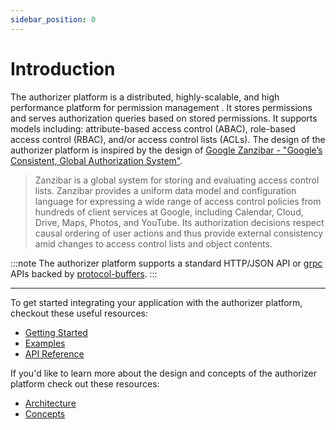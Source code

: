 ```yaml
---
sidebar_position: 0 
---
```


# Introduction

The authorizer platform is a distributed, highly-scalable, and high performance platform for permission management . It stores permissions and serves authorization queries based on stored permissions. It supports models including: attribute-based access control (ABAC), role-based access control (RBAC), and/or access control lists (ACLs). The design of the authorizer platform is inspired by the design of [Google Zanzibar - "Google’s Consistent, Global Authorization System"](https://research.google/pubs/pub48190/).

> Zanzibar is a global system for storing and evaluating access control lists. Zanzibar provides a uniform data model and configuration language for expressing a wide range of access control policies from hundreds of client services at Google, including Calendar, Cloud, Drive, Maps, Photos, and YouTube. Its authorization decisions respect causal ordering of user actions and thus provide external consistency amid changes to access control lists and object contents.

:::note
The authorizer platform supports a standard HTTP/JSON API or [grpc](https://grpc.io) APIs backed by [protocol-buffers](https://developers.google.com/protocol-buffers).
:::

---

To get started integrating your application with the authorizer platform, checkout these useful resources:

* [Getting Started](../getting-started/getting-started-intro)
* [Examples](./examples/examples-intro)
* [API Reference](./api-reference)

If you'd like to learn more about the design and concepts of the authorizer platform check out these resources:

* [Architecture](./architecture)
* [Concepts](./concepts)
